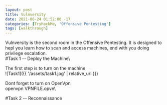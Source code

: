 ```yaml
---
layout: post
title: Vulnversity
date: 2021-06-24 01:52:00 -17
categories: [TryHackMe, 'Offensive Pentesting']
tags: [walkthrough]
---
```


Vulnversity is the second room in the Offensive Pentesting. It is designed to hepl you learn how to scan and access machines, end with you doing privilege escalation.\
#Task 1 -- Deploy the Machine\

The first step is to turn on the machine\
![Task1]({{ '/assets/task1.jpg' | relative_url }})

Dont forget to turn on OpenVpn\
        openvpn VPNFILE.opvn\

#Task 2 -- Reconnaissance
